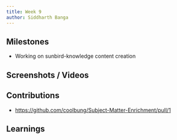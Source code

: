 ```yaml
---
title: Week 9
author: Siddharth Banga 
---
```


## Milestones
- Working on sunbird-knowledge content creation

## Screenshots / Videos 

## Contributions
- https://github.com/coolbung/Subject-Matter-Enrichment/pull/1

## Learnings